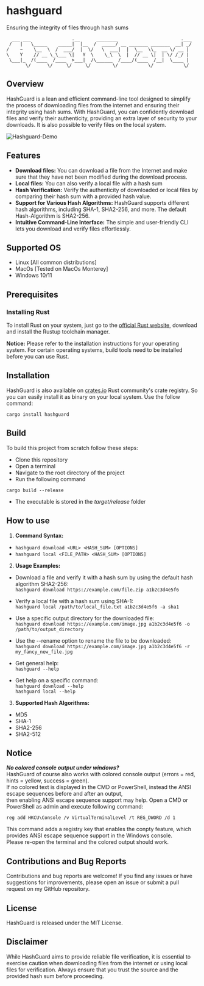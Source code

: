 # hashguard

Ensuring the integrity of files through hash sums

```
  ___ ___               .__      ________                       .___
 /   |   \_____    _____|  |__  /  _____/ __ _______ _______  __| _/
/    ~    \__  \  /  ___/  |  \/   \  ___|  |  \__  \\_  __ \/ __ | 
\    Y    // __ \_\___ \|   Y  \    \_\  \  |  // __ \|  | \/ /_/ | 
 \___|_  /(____  /____  >___|  /\______  /____/(____  /__|  \____ | 
       \/      \/     \/     \/        \/           \/           \/ 
```


## Overview
HashGuard is a lean and efficient command-line tool designed to simplify the process of downloading files from the internet and ensuring their integrity using hash sums. With HashGuard, you can confidently download files and verify their authenticity, providing an extra layer of security to your downloads. It is also possible to verify files on the local system.

![Hashguard-Demo](../assets/hashguard_demo.gif?raw=true)

## Features
* **Download files:** You can download a file from the Internet and make sure that they have not been modified during the download process.
* **Local files:** You can also verify a local file with a hash sum
* **Hash Verification:** Verify the authenticity of downloaded or local files by comparing their hash sum with a provided hash value.
* **Support for Various Hash Algorithms:** HashGuard supports different hash algorithms, including SHA-1, SHA2-256, and more. The default Hash-Algorithm is SHA2-256.
* **Intuitive Command-Line Interface:** The simple and user-friendly CLI lets you download and verify files effortlessly.

## Supported OS
* Linux [All common distributions]
* MacOs [Tested on MacOs Monterey]
* Windows 10/11

## Prerequisites
### Installing Rust
To install Rust on your system, just go to the [official Rust website](https://www.rust-lang.org/tools/install), download and install the Rustup toolchain manager.

**Notice:**
Please refer to the installation instructions for your operating system. For certain operating systems, build tools need to be installed before you can use Rust.

## Installation
HashGuard is also available on [crates.io](https://crates.io/crates/hashguard) Rust community's crate registry.
So you can easily install it as binary on your local system.
Use the follow command:
```
cargo install hashguard
```

## Build
To build this project from scratch follow these steps:

* Clone this repository
* Open a terminal
* Navigate to the root directory of the project
* Run the following command
```
cargo build --release
```
* The executable is stored in the _target/release_ folder

## How to use
1. **Command Syntax:**
* ``hashguard download <URL> <HASH_SUM> [OPTIONS]``
* ``hashguard local <FILE_PATH> <HASH_SUM> [OPTIONS]``

2. **Usage Examples:**
* Download a file and verify it with a hash sum by using the default hash algorithm SHA2-256:<br>
``hashguard download https://example.com/file.zip a1b2c3d4e5f6``

* Verify a local file with a hash sum using SHA-1:<br>
``hashguard local /path/to/local_file.txt a1b2c3d4e5f6 -a sha1``

* Use a specific output directory for the downloaded file:<br>
``hashguard download https://example.com/image.jpg a1b2c3d4e5f6 -o /path/to/output_directory``

* Use the --rename option to rename the file to be downloaded:<br>
``hashguard download https://example.com/image.jpg a1b2c3d4e5f6 -r my_fancy_new_file.jpg``

* Get general help:<br>
``hashguard --help``

* Get help on a specific command:<br>
``hashguard download --help``<br>
``hashguard local --help``

3. **Supported Hash Algorithms:**
* MD5
* SHA-1
* SHA2-256
* SHA2-512

## Notice
_**No colored console output under windows?**_<br>
HashGuard of course also works with colored console output (errors = red, hints = yellow, success = green).<br>
If no colored text is displayed in the CMD or PowerShell, instead the ANSI escape sequences before and after an output,<br>
then enabling ANSI escape sequence support may help. Open a CMD or PowerShell as admin and execute following command:<br>
```
reg add HKCU\Console /v VirtualTerminalLevel /t REG_DWORD /d 1
```
This command adds a registry key that enables the conpty feature, which provides ANSI escape sequence support in the Windows console.<br>
Please re-open the terminal and the colored output should work.

## Contributions and Bug Reports
Contributions and bug reports are welcome! If you find any issues or have suggestions for improvements, please open an issue or submit a pull request on my GitHub repository.

## License
HashGuard is released under the MIT License.

## Disclaimer
While HashGuard aims to provide reliable file verification, it is essential to exercise caution when downloading files from the internet or using local files for verification. Always ensure that you trust the source and the provided hash sum before proceeding.
